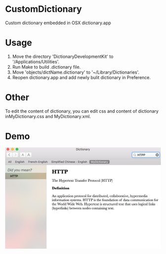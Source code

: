 # CustomDictionary
Custom dictionary embedded in OSX dictionary.app

# Usage
1. Move the directory 'DictionaryDevelopmentKit' to '/Applications/Utilities'.
2. Run Make to build .dictionary file.
3. Move 'objects/dictName.dictionary' to '~/Library/Dictionaries'. 
4. Reopen dictionary.app and add newly bulit dictionary in Preference.

# Other
To edit the content of dictionary, you can edit css and content of dictionary inMyDictionary.css and MyDictionary.xml.

# Demo
![demo](https://raw.githubusercontent.com/ChaunceyKiwi/CustomDictionary/master/demo.png)
 
